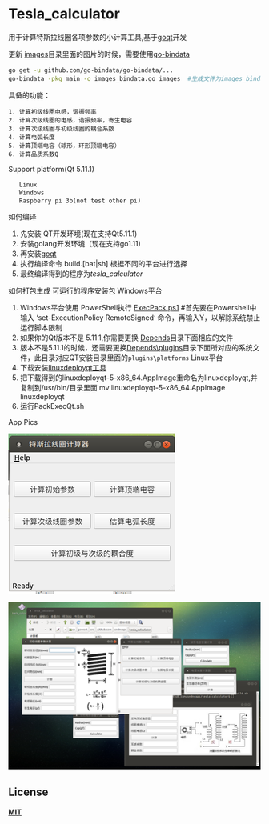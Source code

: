 # Tesla_calculator

用于计算特斯拉线圈各项参数的小计算工具,基于[goqt](https://github.com/visualfc/goqt)开发


更新 [images](images)目录里面的图片的时候，需要使用[go-bindata](https://github.com/go-bindata/go-bindata)

```bash
go get -u github.com/go-bindata/go-bindata/...
go-bindata -pkg main -o images_bindata.go images  #生成文件为images_bindata.go
```
具备的功能：

    1. 计算初级线圈电感，谐振频率
    2. 计算次级线圈的电感，谐振频率，寄生电容
    3. 计算次级线圈与初级线圈的耦合系数
    4. 计算电弧长度
    5. 计算顶端电容（球形，环形顶端电容）
    6. 计算品质系数Q
    
 
Support platform(Qt 5.11.1)
```
   Linux
   Windows
   Raspberry pi 3b(not test other pi)
 ```

如何编译
   1. 先安装 QT开发环境(现在支持Qt5.11.1)
   2. 安装golang开发环境（现在支持go1.11)
   3. 再安装[goqt](https://github.com/visualfc/goqt)
   4. 执行编译命令 build.[bat|sh] 根据不同的平台进行选择
   5. 最终编译得到的程序为*tesla_calculator*
   
如何打包生成 可运行的程序安装包
  Windows平台
   1. Windows平台使用 PowerShell执行 [ExecPack.ps1](ExecPack.ps1) #首先要在Powershell中输入 ‘set-ExecutionPolicy RemoteSigned‘ 命令，再输入Y，以解除系统禁止运行脚本限制
   2. 如果你的Qt版本不是 5.11.1,你需要更换 [Depends](Depends)目录下面相应的文件
   3. 版本不是5.11.1的时候，还需要更换[Depends\plugins](Depends\plugins)目录下面所对应的系统文件，此目录对应QT安装目录里面的`plugins\platforms`
  Linux平台
   1. 下载安装[linuxdeployqt工具](https://github.com/probonopd/linuxdeployqt/releases)
   2. 把下载得到的linuxdeployqt-5-x86_64.AppImage重命名为linuxdeployqt,并复制到/usr/bin/目录里面
          mv linuxdeployqt-5-x86_64.AppImage linuxdeployqt
   3. 运行PackExecQt.sh

App Pics

![pic1](pictures/pic_mainform.png)

![pic2](pictures/pic_all_forms.png)
   
## License
#### [MIT](https://sndnvaps.mit-license.org/2017)
